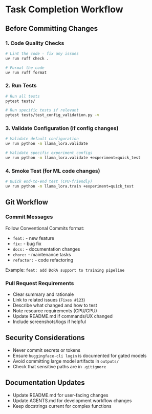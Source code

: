 # Task Completion Workflow

## Before Committing Changes

### 1. Code Quality Checks
```bash
# Lint the code - fix any issues
uv run ruff check .

# Format the code
uv run ruff format
```

### 2. Run Tests
```bash
# Run all tests
pytest tests/

# Run specific tests if relevant
pytest tests/test_config_validation.py -v
```

### 3. Validate Configuration (if config changes)
```bash
# Validate default configuration
uv run python -m llama_lora.validate

# Validate specific experiment configs
uv run python -m llama_lora.validate +experiment=quick_test
```

### 4. Smoke Test (for ML code changes)
```bash
# Quick end-to-end test (CPU-friendly)
uv run python -m llama_lora.train +experiment=quick_test
```

## Git Workflow

### Commit Messages
Follow Conventional Commits format:
- `feat:` - new feature
- `fix:` - bug fix
- `docs:` - documentation changes
- `chore:` - maintenance tasks
- `refactor:` - code refactoring

Example: `feat: add DoRA support to training pipeline`

### Pull Request Requirements
- Clear summary and rationale
- Link to related issues (`Fixes #123`)
- Describe what changed and how to test
- Note resource requirements (CPU/GPU)
- Update README.md if commands/UX changed
- Include screenshots/logs if helpful

## Security Considerations
- Never commit secrets or tokens
- Ensure `huggingface-cli login` is documented for gated models
- Avoid committing large model artifacts in `outputs/`
- Check that sensitive paths are in `.gitignore`

## Documentation Updates
- Update README.md for user-facing changes
- Update AGENTS.md for development workflow changes
- Keep docstrings current for complex functions